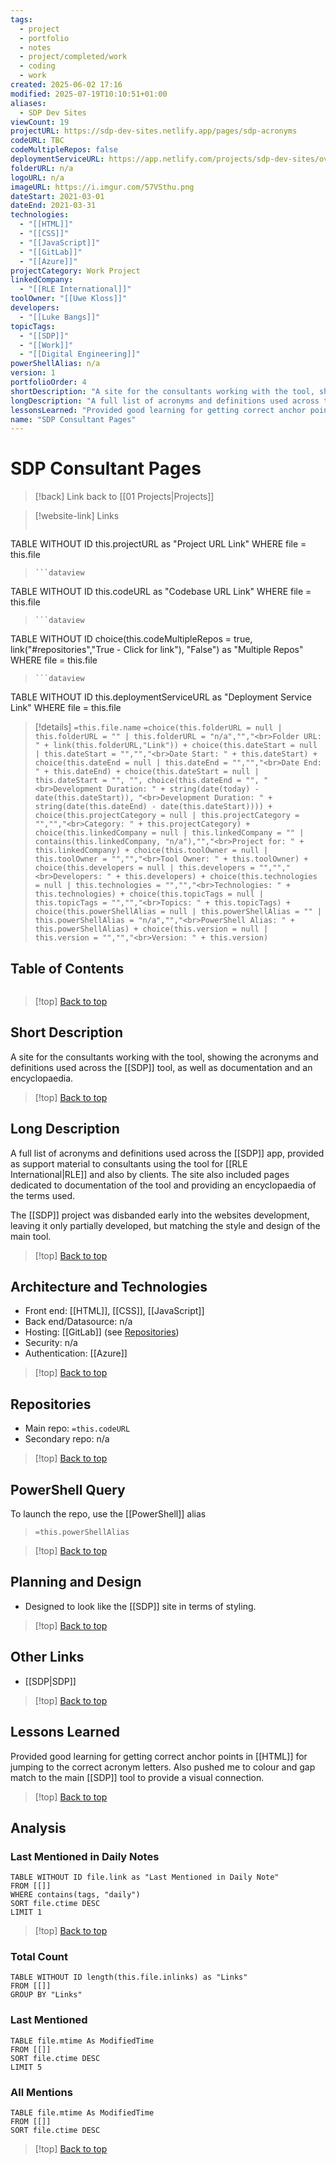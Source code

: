 ```yaml
---
tags:
  - project
  - portfolio
  - notes
  - project/completed/work
  - coding
  - work
created: 2025-06-02 17:16
modified: 2025-07-19T10:10:51+01:00
aliases:
  - SDP Dev Sites
viewCount: 19
projectURL: https://sdp-dev-sites.netlify.app/pages/sdp-acronyms
codeURL: TBC
codeMultipleRepos: false
deploymentServiceURL: https://app.netlify.com/projects/sdp-dev-sites/overview
folderURL: n/a
logoURL: n/a
imageURL: https://i.imgur.com/57VSthu.png
dateStart: 2021-03-01
dateEnd: 2021-03-31
technologies:
  - "[[HTML]]"
  - "[[CSS]]"
  - "[[JavaScript]]"
  - "[[GitLab]]"
  - "[[Azure]]"
projectCategory: Work Project
linkedCompany:
  - "[[RLE International]]"
toolOwner: "[[Uwe Kloss]]"
developers:
  - "[[Luke Bangs]]"
topicTags:
  - "[[SDP]]"
  - "[[Work]]"
  - "[[Digital Engineering]]"
powerShellAlias: n/a
version: 1
portfolioOrder: 4
shortDescription: "A site for the consultants working with the tool, showing the acronyms and definitions used across the <a href=\"/portfolio/projects/sdp\" class=\"theme-link\">SDP</a> tool, as well as documentation and an encyclopaedia."
longDescription: "A full list of acronyms and definitions used across the <a href=\"/portfolio/projects/sdp\" class=\"theme-link\">SDP</a> app, provided as support material to consultants using the tool for <span class=\"theme-link\">RLE</span> and also by clients. The site also included pages dedicated to documentation of the tool and providing an encyclopaedia of the terms used.<br>The <a href=\"/portfolio/projects/sdp\" class=\"theme-link\">SDP</a> project was disbanded early into the websites development, leaving it only partially developed, but matching the style and design of the main tool."
lessonsLearned: "Provided good learning for getting correct anchor points in <span class=\"theme-link\">HTML</span> for jumping to the correct acronym letters. Also pushed me to colour and gap match to the main <a href=\"/portfolio/projects/sdp\" class=\"theme-link\">SDP</a> tool to provide a visual connection."
name: "SDP Consultant Pages"
---
```

# SDP Consultant Pages

> [!back] Link back to [[01 Projects|Projects]]

>[!website-link] Links
> ```dataview
TABLE WITHOUT ID this.projectURL as "Project URL Link"
WHERE file = this.file
>```
>```dataview
TABLE WITHOUT ID this.codeURL as "Codebase URL Link"
WHERE file = this.file
>```
>```dataview
TABLE WITHOUT ID choice(this.codeMultipleRepos = true, link("#repositories","True - Click for link"), "False") as "Multiple Repos"
WHERE file = this.file
>```
>```dataview
TABLE WITHOUT ID this.deploymentServiceURL as "Deployment Service Link"
WHERE file = this.file

>[!details]  `=this.file.name`
>`=choice(this.folderURL = null | this.folderURL = "" | this.folderURL = "n/a","","<br>Folder URL: " + link(this.folderURL,"Link")) + choice(this.dateStart = null | this.dateStart = "","","<br>Date Start: " + this.dateStart) + choice(this.dateEnd = null | this.dateEnd = "","","<br>Date End: " + this.dateEnd) + choice(this.dateStart = null | this.dateStart = "", "", choice(this.dateEnd = "", "<br>Development Duration: " + string(date(today) - date(this.dateStart)), "<br>Development Duration: " + string(date(this.dateEnd) - date(this.dateStart)))) + choice(this.projectCategory = null | this.projectCategory = "","","<br>Category: " + this.projectCategory) + choice(this.linkedCompany = null | this.linkedCompany = "" | contains(this.linkedCompany, "n/a"),"","<br>Project for: " + this.linkedCompany) + choice(this.toolOwner = null | this.toolOwner = "","","<br>Tool Owner: " + this.toolOwner) + choice(this.developers = null | this.developers = "","","<br>Developers: " + this.developers) + choice(this.technologies = null | this.technologies = "","","<br>Technologies: " + this.technologies) + choice(this.topicTags = null | this.topicTags = "","","<br>Topics: " + this.topicTags) + choice(this.powerShellAlias = null | this.powerShellAlias = "" | this.powerShellAlias = "n/a","","<br>PowerShell Alias: " + this.powerShellAlias) + choice(this.version = null | this.version = "","","<br>Version: " + this.version)`

## Table of Contents

```table-of-contents
```

>[!top] [Back to top](#Table%20of%20Contents)

## Short Description

A site for the consultants working with the tool, showing the acronyms and definitions used across the [[SDP]] tool, as well as documentation and an encyclopaedia.

>[!top] [Back to top](#Table%20of%20Contents)

## Long Description

A full list of acronyms and definitions used across the [[SDP]] app, provided as support material to consultants using the tool for [[RLE International|RLE]] and also by clients. The site also included pages dedicated to documentation of the tool and providing an encyclopaedia of the terms used.

The [[SDP]] project was disbanded early into the websites development, leaving it only partially developed, but matching the style and design of the main tool.

>[!top] [Back to top](#Table%20of%20Contents)

## Architecture and Technologies

- Front end: [[HTML]], [[CSS]], [[JavaScript]]
- Back end/Datasource: n/a
- Hosting: [[GitLab]] (see [Repositories](#repositories))
- Security: n/a
- Authentication: [[Azure]]

>[!top] [Back to top](#Table%20of%20Contents)

## Repositories

- Main repo: `=this.codeURL`
- Secondary repo: n/a

>[!top] [Back to top](#Table%20of%20Contents)

## PowerShell Query

To launch the repo, use the [[PowerShell]] alias 

> `=this.powerShellAlias`

>[!top] [Back to top](#Table%20of%20Contents)

## Planning and Design

- Designed to look like the [[SDP]] site in terms of styling.

>[!top] [Back to top](#Table%20of%20Contents)

## Other Links

- [[SDP|SDP]]

>[!top] [Back to top](#Table%20of%20Contents)

## Lessons Learned

Provided good learning for getting correct anchor points in [[HTML]] for jumping to the correct acronym letters. Also pushed me to colour and gap match to the main [[SDP]] tool to provide a visual connection.

>[!top] [Back to top](#Table%20of%20Contents)

## Analysis

### Last Mentioned in Daily Notes

```dataview
TABLE WITHOUT ID file.link as "Last Mentioned in Daily Note"
FROM [[]]
WHERE contains(tags, "daily")
SORT file.ctime DESC
LIMIT 1
```

>[!top] [Back to top](#Table%20of%20Contents)

### Total Count

```dataview
TABLE WITHOUT ID length(this.file.inlinks) as "Links"
FROM [[]]
GROUP BY "Links"
```

### Last Mentioned

```dataview
TABLE file.mtime As ModifiedTime
FROM [[]]
SORT file.ctime DESC
LIMIT 5
```

### All Mentions

```dataview
TABLE file.mtime As ModifiedTime
FROM [[]]
SORT file.ctime DESC
```

>[!top] [Back to top](#Table%20of%20Contents)